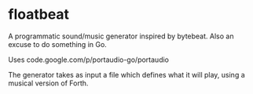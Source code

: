 floatbeat
=========

A programmatic sound/music generator inspired by bytebeat.
Also an excuse to do something in Go.

Uses code.google.com/p/portaudio-go/portaudio

The generator takes as input a file which defines what it will play,
using a musical version of Forth.

